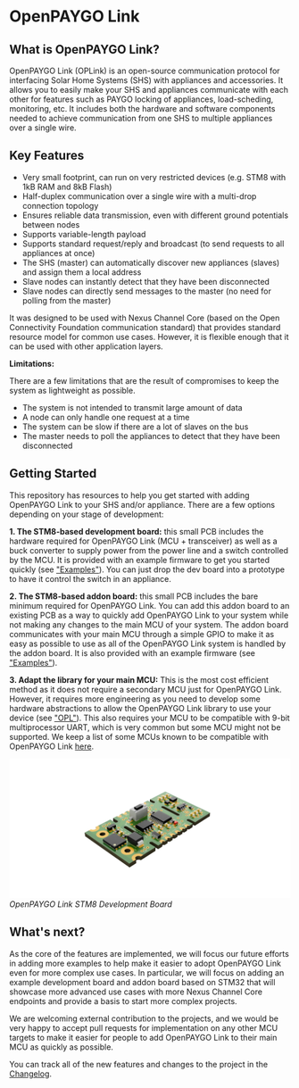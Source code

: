 # OpenPAYGO Link

## What is OpenPAYGO Link?

OpenPAYGO Link (OPLink) is an open-source communication protocol for interfacing Solar Home Systems (SHS) with appliances and accessories. It allows you to easily make your SHS and appliances communicate with each other for features such as PAYGO locking of appliances, load-scheding, monitoring, etc. It includes both the hardware and software components needed to achieve communication from one SHS to multiple appliances over a single wire. 

## Key Features

* Very small footprint, can run on very restricted devices (e.g. STM8 with 1kB RAM and 8kB Flash)
* Half-duplex communication over a single wire with a multi-drop connection topology 
* Ensures reliable data transmission, even with different ground potentials between nodes 
* Supports variable-length payload 
* Supports standard request/reply and broadcast (to send requests to all appliances at once)
* The SHS (master) can automatically discover new appliances (slaves) and assign them a local address
* Slave nodes can instantly detect that they have been disconnected
* Slave nodes can directly send messages to the master (no need for polling from the master) 

It was designed to be used with Nexus Channel Core (based on the Open Connectivity Foundation communication standard) that provides standard resource model for common use cases. However, it is flexible enough that it can  be used with other application layers. 


**Limitations:**

There are a few limitations that are the result of compromises to keep the system as lightweight as possible. 

* The system is not intended to transmit large amount of data
* A node can only handle one request at a time
* The system can be slow if there are a lot of slaves on the bus
* The master needs to poll the appliances to detect that they have been disconnected

## Getting Started

This repository has resources to help you get started with adding OpenPAYGO Link to your SHS and/or appliance. There are a few options depending on your stage of development: 

**1. The STM8-based development board:** this small PCB includes the hardware required for OpenPAYGO Link (MCU + transceiver) as well as a buck converter to supply power from the power line and a switch controlled by the MCU. It is provided with an example firmware to get you started quickly (see ["Examples"](Examples/)). You can just drop the dev board into a prototype to have it control the switch in an appliance. 

**2. The STM8-based addon board:** this small PCB includes the bare minimum required for OpenPAYGO Link. You can add this addon board to an existing PCB as a way to quickly add OpenPAYGO Link to your system while not making any changes to the main MCU of your system. The addon board communicates with your main MCU through a simple GPIO to make it as easy as possible to use as all of the OpenPAYGO Link system is handled by the addon board. It is also provided with an example firmware (see ["Examples"](Examples/)). 

**3. Adapt the library for your main MCU:** This is the most cost efficient method as it does not require a secondary MCU just for OpenPAYGO Link. However, it requires more engineering as you need to develop some hardware abstractions to allow the OpenPAYGO Link library to use your device (see ["OPL"](OPL/)). This also requires your MCU to be compatible with 9-bit multiprocessor UART, which is very common but some MCU might not be supported. We keep a list of some MCUs known to be compatible with OpenPAYGO Link [here](Documentation/compatible_mcus.md). 

![OpenPAYGO Link STM8 Development Board](Documentation/images/dev_board.png)
*OpenPAYGO Link STM8 Development Board*


## What's next? 

As the core of the features are implemented, we will focus our future efforts in adding more examples to help make it easier to adopt OpenPAYGO Link even for more complex use cases. In particular, we will focus on adding an example development board and addon board based on STM32 that will showcase more advanced use cases with more Nexus Channel Core endpoints and provide a basis to start more complex projects. 

We are welcoming external contribution to the projects, and we would be very happy to accept pull requests for implementation on any other MCU targets to make it easier for people to add OpenPAYGO Link to their main MCU as quickly as possible. 

You can track all of the new features and changes to the project in the [Changelog](CHANGELOG.md). 

